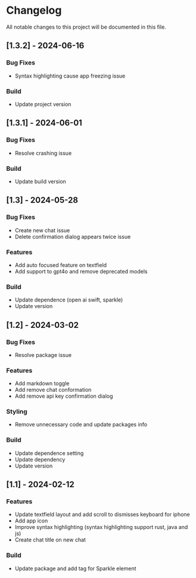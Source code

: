 # Changelog

All notable changes to this project will be documented in this file.

## [1.3.2] - 2024-06-16

### Bug Fixes

- Syntax highlighting cause app freezing issue

### Build

- Update project version

## [1.3.1] - 2024-06-01

### Bug Fixes

- Resolve crashing issue

### Build

- Update build version

## [1.3] - 2024-05-28

### Bug Fixes

- Create new chat issue
- Delete confirmation dialog appears twice issue

### Features

- Add auto focused feature on textfield
- Add support to gpt4o and remove deprecated models

### Build

- Update dependence (open ai swift, sparkle)
- Update version

## [1.2] - 2024-03-02

### Bug Fixes

- Resolve package issue

### Features

- Add markdown toggle
- Add remove chat conformation
- Add remove api key confirmation dialog

### Styling

- Remove unnecessary code and update packages info

### Build

- Update dependence setting
- Update dependency
- Update version

## [1.1] - 2024-02-12

### Features

- Update textfield layout and add scroll to dismisses keyboard for iphone
- Add app icon
- Improve syntax highlighting (syntax highlighting support rust, java and js)
- Create chat title on new chat

### Build

- Update package and add tag for Sparkle element
